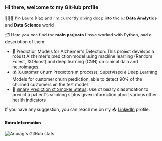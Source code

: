 ### Hi there, welcome to my GitHub profile

👨🏽‍💻 I'm Laura Díaz and I'm currently diving deep into the 📈 **Data Analytics** and **Data Science** world. 

🗂 Here you can find the **main projects** I have worked with Python, and a description of them:
* 🧠 [Prediction Models for Alzheimer's Detection](https://github.com/lauradiazmm/Alzheimer-s-Project): This project develops a robust Alzheimer's prediction model using machine learning (Random Forest, XGBoost) and deep learning (CNN) on clinical data and neuroimages.
* 💰 [Customer Churn Predictor](In process): Supervised & Deep Learning Models for customer churn prediction, able to detect 90% of the churned customers on the test model
* 🚬 [Binary Prediction of Smoker Status](https://github.com/lauradiazmm/Binary-prediction-of-smoking-status): Use of binary classification to predict a patient's smoking status given information about various other health indicators

If you have any suggestion, you can reach me on my 📥 [LinkedIn](https://www.linkedin.com/in/laura-d-95559187/) profile.

#### Extra Information

![Anurag's GitHub stats](https://github-readme-stats.vercel.app/api?username=lauradiazmm&show_icons=true&theme=radical)






